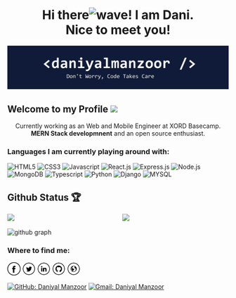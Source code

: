 <h1 align="center">Hi there<img alt="wave" src="https://emojis.slackmojis.com/emojis/images/1588177020/8809/wave_hello.gif?1588177020" width="35">! I am Dani.<br> Nice to meet you!</h1>
<img src="https://raw.githubusercontent.com/DaniyalManzoor/DaniyalManzoor/master/banner.png" alt="Banner about Arturs Smirnovs">

<h2>Welcome to my Profile <img src="https://emojis.slackmojis.com/emojis/images/1531849430/4246/blob-sunglasses.gif?1531849430" width="25" /></h2>
<p align="center">Currently working as an  Web and Mobile Engineer at XORD Basecamp. <b>MERN Stack developmnent</b> and an open source enthusiast.</p>

<h3>Languages I am currently playing around with:</h3>

<img alt="HTML5" src="https://img.shields.io/badge/html5%20-%23E34F26.svg?&style=for-the-badge&logo=html5&logoColor=white" height="30"> <img alt="CSS3" src="https://img.shields.io/badge/css3%20-%231572B6.svg?&style=for-the-badge&logo=css3&logoColor=white" height="30"> <img alt="Javascript" src="https://img.shields.io/badge/-Javascript-000?style=for-the-badge&logo=javascript" height="30"> <img alt="React.js" src="https://img.shields.io/badge/-React.js%20-%2361DBFB.svg?style=for-the-badge&logo=React&logoColor=black" height="30"> <img alt="Express.js" src="https://img.shields.io/badge/-Express.js%20-%23EFD81C.svg?style=for-the-badge&logo=Express&logoColor=black" height="30"> <img alt="Node.js" src="https://img.shields.io/badge/-Node-brightgreen?style=for-the-badge&logo=Node.js&logoColor=white" height="30"> <img alt="MongoDB" src="https://img.shields.io/badge/-MongoDB-402F20?style=for-the-badge&logo=MongoDB&logoColor=brightgreen" height="30"> <img alt="Typescript" src="https://img.shields.io/badge/typescript%20-%23007ACC.svg?&style=for-the-badge&logo=typescript&logoColor=white" height="30"> <img alt="Python" src="https://img.shields.io/badge/-Python-EFD81C?style=for-the-badge&logo=Python&logoColor=black" height="30"> <img alt="Django" src="https://img.shields.io/badge/-Django-0E3C2D?style=for-the-badge&logo=Django&logoColor=white" height="30"> <img alt="MYSQL" src="https://img.shields.io/badge/-MySql-20232a?style=for-the-badge&logo=mysql&logoColor=20232a&labelColor=58a6ff&logoWidth=30" height="50">

## Github Status 🏆

<img  src="https://github-readme-stats.vercel.app/api?username=DaniyalManzoor&count_private=true&show_icons=true&hide_border=true&theme=react" width="48%" align="right" >
<img  src="https://github-readme-streak-stats.herokuapp.com/?user=DaniyalManzoor&theme=react" width="48%" >
<br>

![github graph](https://activity-graph.herokuapp.com/graph?username=DaniyalManzoor&theme=react-dark)
<br>


<h3>Where to find me:</h3>

<a href="https://www.facebook.com/dani075" target="_blank"><img src="https://raw.githubusercontent.com/DaniyalManzoor/DaniyalManzoor/master/fb.png" alt="Facebook" width="30"></a>
<a href="https://twitter.com/daniyalmanzoo28" target="_blank"><img src="https://raw.githubusercontent.com/DaniyalManzoor/DaniyalManzoor/master/tw.png" alt="Twitter" width="30"></a>
<a href="https://www.linkedin.com/in/daniyalmanzoor/" target="_blank"><img src="https://raw.githubusercontent.com/DaniyalManzoor/DaniyalManzoor/master/in.png" alt="LinkedIn" width="30"></a>
<a href="https://github.com/DaniyalManzoor" target="_blank"><img src="https://raw.githubusercontent.com/DaniyalManzoor/DaniyalManzoor/master/git.png" alt="GitHub" width="30"></a>
<a href="https://github.com/DaniyalManzoor" target="_blank"><img src="https://raw.githubusercontent.com/DaniyalManzoor/DaniyalManzoor/master/www.png" alt="Website" width="30"></a>

[![GitHub: Daniyal Manzoor](https://img.shields.io/github/followers/DaniyalManzoor?label=follow&style=social)](https://github.com/DaniyalManzoor)
[![Gmail: Daniyal Manzoor](https://img.shields.io/badge/gmail-%23D14836.svg?&style=plastic&logo=gmail&logoColor=white)](mailto:daniyalmanzoor28@gmail.com)
